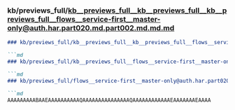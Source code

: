 ### kb/previews_full/kb__previews_full__kb__previews_full__kb__previews_full__flows__service-first__master-only@auth.har.part020.md.part002.md.md.md

```md
### kb/previews_full/kb__previews_full__kb__previews_full__flows__service-first__master-only@auth.har.part020.md.part002.md.md

```md
### kb/previews_full/kb__previews_full__flows__service-first__master-only@auth.har.part020.md.part002.md

```md
### kb/previews_full/flows__service-first__master-only@auth.har.part020.md (part 002)

```md
AAAAAAAAABAAEAAAAAAAAAAQAAAAAAAAAAAAAAAQAAAAAAAAAAAAEAAAAAAAEAAAA
```

```

```

```

```
